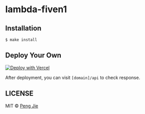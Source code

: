 # lambda-fiven1

## Installation

```shell
$ make install
```

## Deploy Your Own

[![Deploy with Vercel](https://vercel.com/button)](https://vercel.com/import/project?template=https://github.com/neighborhood999/lambda-fiven1)

After deployment, you can visit `[domain]/api` to check response.

## LICENSE

MIT © [Peng Jie](https://github.com/neighborhood999)
